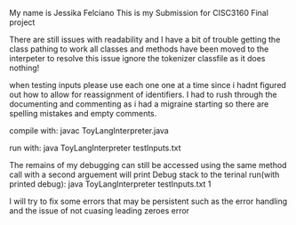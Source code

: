 My name is Jessika Felciano
This is my Submission for CISC3160 Final project

There are still issues with readability and I have a bit of trouble getting the class pathing to work
all classes and methods have been moved to the interpeter to resolve this issue
ignore the tokenizer classfile as it does nothing!

when testing inputs please use each one one at a time since i hadnt figured out how to allow for reassignment of identifiers.
I had to rush through the documenting and commenting as i had a migraine starting so there are spelling mistakes and empty comments.

compile with:
javac ToyLangInterpreter.java

run with:
java ToyLangInterpreter testInputs.txt

The remains of my debugging can still be accessed
using the same method call with a second arguement will print Debug stack to the terinal
run(with printed debug):
java ToyLangInterpreter testInputs.txt 1


I will try to fix some errors that may be persistent such as the error handling and the issue of not cuasing leading zeroes error 


